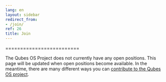 ```yaml
---
lang: en
layout: sidebar
redirect_from:
- /join/
ref: 26
title: Join
---
```


=========================

The Qubes OS Project does not currently have any open positions.
This page will be updated when open positions become available.
In the meantime, there are many different ways you can [contribute to the Qubes OS project](/doc/contributing/).
